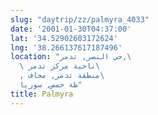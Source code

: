 ```yaml
---
slug: "daytrip/zz/palmyra_4033"
date: '2001-01-30T04:37:00'
lat: '34.52902603172624'
lng: '38.266137617187496'
location: "حي النصر, تدمر,\
  \ ناحية مركز تدمر\
  , منطقة تدمر, محاف\
  ظة حمص, سوريا"
title: Palmyra
---
```



